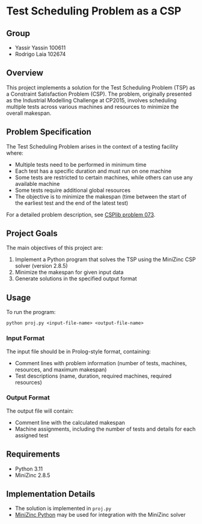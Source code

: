 # Test Scheduling Problem as a CSP

## Group 
- Yassir Yassin 100611
- Rodrigo Laia 102674

## Overview
This project implements a solution for the Test Scheduling Problem (TSP) as a Constraint Satisfaction Problem (CSP). The problem, originally presented as the Industrial Modelling Challenge at CP2015, involves scheduling multiple tests across various machines and resources to minimize the overall makespan.

## Problem Specification
The Test Scheduling Problem arises in the context of a testing facility where:
- Multiple tests need to be performed in minimum time
- Each test has a specific duration and must run on one machine
- Some tests are restricted to certain machines, while others can use any available machine
- Some tests require additional global resources
- The objective is to minimize the makespan (time between the start of the earliest test and the end of the latest test)

For a detailed problem description, see [CSPlib problem 073](https://www.csplib.org/Problems/prob073/).

## Project Goals
The main objectives of this project are:
1. Implement a Python program that solves the TSP using the MiniZinc CSP solver (version 2.8.5)
2. Minimize the makespan for given input data
3. Generate solutions in the specified output format

## Usage
To run the program:

```
python proj.py <input-file-name> <output-file-name>
```

### Input Format
The input file should be in Prolog-style format, containing:
- Comment lines with problem information (number of tests, machines, resources, and maximum makespan)
- Test descriptions (name, duration, required machines, required resources)

### Output Format
The output file will contain:
- Comment line with the calculated makespan
- Machine assignments, including the number of tests and details for each assigned test

## Requirements
- Python 3.11
- MiniZinc 2.8.5

## Implementation Details
- The solution is implemented in `proj.py`
- [MiniZinc Python](https://python.minizinc.dev/) may be used for integration with the MiniZinc solver
